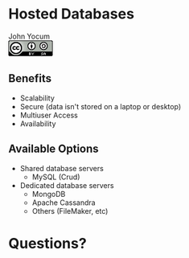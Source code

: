 # Hosted Databases
John Yocum  
![CC BY-SA 4.0](../images/cc_by-sa_4.png)  



## Benefits

- Scalability
- Secure (data isn't stored on a laptop or desktop)
- Multiuser Access
- Availability

## Available Options

- Shared database servers
    - MySQL (Crud)
- Dedicated database servers
    - MongoDB
    - Apache Cassandra
    - Others (FileMaker, etc)

# Questions?
